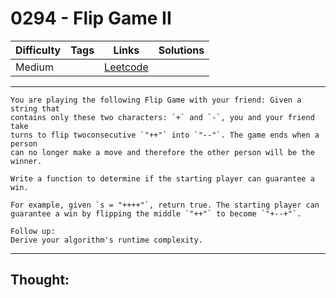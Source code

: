 # 0294 - Flip Game II

Difficulty  | Tags | Links | Solutions
----------- | ---- | ----- | -----
Medium |  | [Leetcode](https://leetcode.com/problems/flip-game-ii/description/) |


-----------

```
You are playing the following Flip Game with your friend: Given a string that
contains only these two characters: `+` and `-`, you and your friend take
turns to flip twoconsecutive `"++"` into `"--"`. The game ends when a person
can no longer make a move and therefore the other person will be the winner.

Write a function to determine if the starting player can guarantee a win.

For example, given `s = "++++"`, return true. The starting player can
guarantee a win by flipping the middle `"++"` to become `"+--+"`.

Follow up:
Derive your algorithm's runtime complexity.
```

-----------

## Thought:

